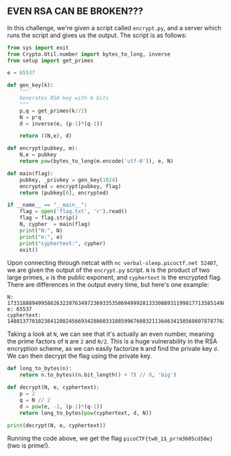 ## EVEN RSA CAN BE BROKEN???

In this challenge, we're given a script called `encrypt.py`, and a server which runs the script and gives us the output. The script is as follows:

```python
from sys import exit
from Crypto.Util.number import bytes_to_long, inverse
from setup import get_primes

e = 65537

def gen_key(k):
    """
    Generates RSA key with k bits
    """
    p,q = get_primes(k//2)
    N = p*q
    d = inverse(e, (p-1)*(q-1))

    return ((N,e), d)

def encrypt(pubkey, m):
    N,e = pubkey
    return pow(bytes_to_long(m.encode('utf-8')), e, N)

def main(flag):
    pubkey, _privkey = gen_key(1024)
    encrypted = encrypt(pubkey, flag) 
    return (pubkey[0], encrypted)

if __name__ == "__main__":
    flag = open('flag.txt', 'r').read()
    flag = flag.strip()
    N, cypher  = main(flag)
    print("N:", N)
    print("e:", e)
    print("cyphertext:", cypher)
    exit()
```

Upon connecting through netcat with `nc verbal-sleep.picoctf.net 52407`, we are given the output of the `encrypt.py` script. `N` is the product of two large primes, `e` is the public exponent, and `cyphertext` is the encrypted flag. There are differences in the output every time, but here's one example:

```
N: 17331888949958626322076349723693353586949992813330889311998177135851498252616136915169808708361454133739981105592238995956273616707947484352482472226002222
e: 65537
cyphertext: 14081377010238412082456693428860331885996760832113646341505686078787763394857283042098225924264012674754370194336100511650315050593559436515896344596305385
```

Taking a look at `N`, we can see that it's actually an even number, meaning the prime factors of `N` are `2` and `N/2`. This is a huge vulnerability in the RSA encryption scheme, as we can easily factorize `N` and find the private key `d`. We can then decrypt the flag using the private key.

```python
def long_to_bytes(n):
    return n.to_bytes((n.bit_length() + 7) // 8, 'big')

def decrypt(N, e, cyphertext):
    p = 2
    q = N // 2
    d = pow(e, -1, (p-1)*(q-1))
    return long_to_bytes(pow(cyphertext, d, N))

print(decrypt(N, e, cyphertext))
```

Running the code above, we get the flag `picoCTF{tw0_1$_pr!m3605cd50e}` (two is prime!).